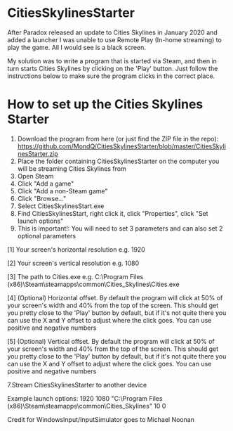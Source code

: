 # CitiesSkylinesStarter

After Paradox released an update to Cities Skylines in January 2020 and added a launcher I was unable to use Remote Play (In-home streaming) to play the game. All I would see is a black screen.

My solution was to write a program that is started via Steam, and then in turn starts Cities Skylines by clicking on the 'Play' button.
Just follow the instructions below to make sure the program clicks in the correct place.

# How to set up the Cities Skylines Starter

1. Download the program from here (or just find the ZIP file in the repo): https://github.com/MondQ/CitiesSkylinesStarter/blob/master/CitiesSkylinesStarter.zip
2. Place the folder containing CitiesSkylinesStarter on the computer you will be streaming Cities Skylines from
3. Open Steam
4. Click "Add a game"
5. Click "Add a non-Steam game"
6. Click "Browse..."
7. Select CitiesSkylinesStart.exe
8. Find CitiesSkylinesStart, right click it, click "Properties", click "Set launch options"
6. This is important!: You will need to set 3 parameters and can also set 2 optional parameters

  [1] Your screen's horizontal resolution e.g. 1920
  
  [2] Your screen's vertical resolution e.g. 1080
  
  [3] The path to Cities.exe e.g. C:\Program Files (x86)\Steam\steamapps\common\Cities_Skylines\Cities.exe
  
  [4] (Optional) Horizontal offset. By default the program will click at 50% of your screen's width and 40% from the top of the screen.   This should get you pretty close to the 'Play' button by default, but if it's not quite there you can use the X and Y offset to adjust    where the click goes. You can use positive and negative numbers
  
  [5] (Optional) Vertical offset. By default the program will click at 50% of your screen's width and 40% from the top of the screen.     This should get you pretty close to the 'Play' button by default, but if it's not quite there you can use the X and Y offset to adjust    where the click goes. You can use positive and negative numbers
  
  7.Stream CitiesSkylinesStarter to another device
  
  Example launch options: 1920 1080 "C:\Program Files (x86)\Steam\steamapps\common\Cities_Skylines" 10 0
  
  
  Credit for WindowsInput/InputSimulator goes to Michael Noonan


